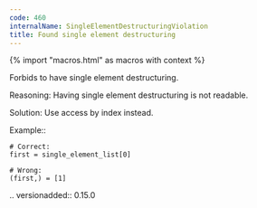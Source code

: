 ```yaml
---
code: 460
internalName: SingleElementDestructuringViolation
title: Found single element destructuring
---
```


{% import "macros.html" as macros with context %}


Forbids to have single element destructuring.

Reasoning:
    Having single element destructuring is not readable.

Solution:
    Use access by index instead.

Example::

    # Correct:
    first = single_element_list[0]

    # Wrong:
    (first,) = [1]

.. versionadded:: 0.15.0